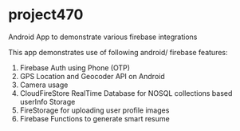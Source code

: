 # project470
Android App to demonstrate various firebase integrations

This app demonstrates use of following android/ firebase features:

1. Firebase Auth using Phone (OTP)
2. GPS Location and Geocoder API on Android
3. Camera usage
4. CloudFireStore RealTime Database for NOSQL collections based userInfo Storage
5. FireStorage for uploading user profile images
6. Firebase Functions to generate smart resume
